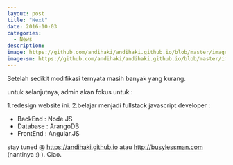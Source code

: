 ```yaml
---
layout: post
title: "Next"
date: 2016-10-03
categories:
  - News
description:
image: https://github.com/andihaki/andihaki.github.io/blob/master/images/blog/next.jpg?raw=true
image-sm: https://github.com/andihaki/andihaki.github.io/blob/master/images/blog/next.jpg?raw=true
---
```

Setelah sedikit modifikasi ternyata masih banyak yang kurang.

untuk selanjutnya, admin akan fokus untuk :

1.redesign website ini.
2.belajar menjadi fullstack javascript developer :

  - BackEnd : Node.JS
  - Database : ArangoDB
  - FrontEnd : Angular.JS

stay tuned @ https://andihaki.github.io atau http://busylessman.com (nantinya :) ).
Ciao.
